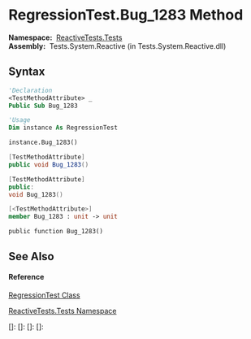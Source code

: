 # RegressionTest.Bug\_1283 Method

**Namespace:**  [ReactiveTests.Tests](ReactiveTests.Tests\ReactiveTests.Tests.md)  
**Assembly:**  Tests.System.Reactive (in Tests.System.Reactive.dll)

## Syntax

```vb
'Declaration
<TestMethodAttribute> _
Public Sub Bug_1283
```

```vb
'Usage
Dim instance As RegressionTest

instance.Bug_1283()
```

```csharp
[TestMethodAttribute]
public void Bug_1283()
```

```c++
[TestMethodAttribute]
public:
void Bug_1283()
```

```fsharp
[<TestMethodAttribute>]
member Bug_1283 : unit -> unit 
```

```jscript
public function Bug_1283()
```

## See Also

#### Reference

[RegressionTest Class](RegressionTest\RegressionTest.md)

[ReactiveTests.Tests Namespace](ReactiveTests.Tests\ReactiveTests.Tests.md)

[]: 
[]: 
[]: 
[]: 